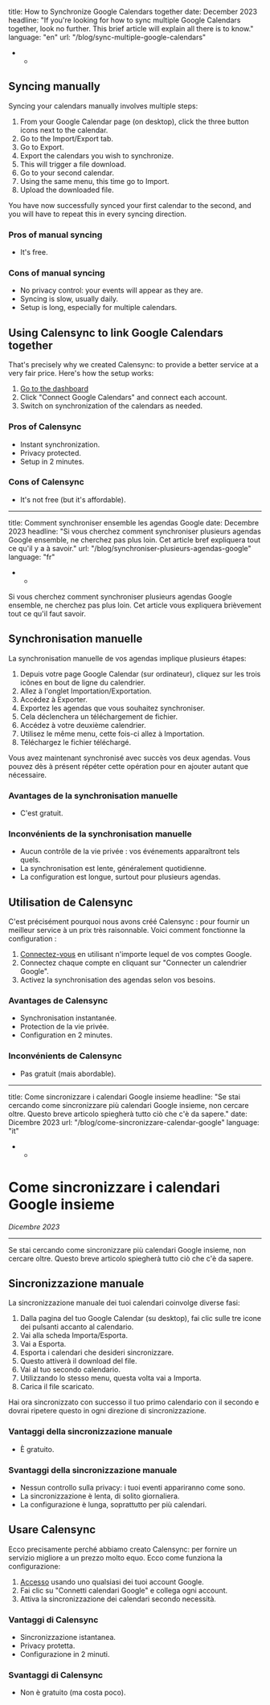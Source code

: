 title: How to Synchronize Google Calendars together
date: December 2023
headline: "If you're looking for how to sync multiple Google Calendars together, look no further. This brief article will explain all there is to know."
language: "en"
url: "/blog/sync-multiple-google-calendars"
 - -
## Syncing manually

Syncing your calendars manually involves multiple steps:

1. From your Google Calendar page (on desktop), click the three button icons next to the calendar.
2. Go to the Import/Export tab.
3. Go to Export.
4. Export the calendars you wish to synchronize.
5. This will trigger a file download.
6. Go to your second calendar.
7. Using the same menu, this time go to Import.
8. Upload the downloaded file.

You have now successfully synced your first calendar to the second, and you will have to repeat this in every syncing direction.

### Pros of manual syncing

- It's free.

### Cons of manual syncing

- No privacy control: your events will appear as they are.
- Syncing is slow, usually daily.
- Setup is long, especially for multiple calendars.

## Using Calensync to link Google Calendars together

That's precisely why we created Calensync: to provide a better service at a very fair price. Here's how the setup works:

1. [Go to the dashboard](/dashboard)
2. Click "Connect Google Calendars" and connect each account.
3. Switch on synchronization of the calendars as needed.

### Pros of Calensync

- Instant synchronization.
- Privacy protected.
- Setup in 2 minutes.

### Cons of Calensync

- It's not free (but it's affordable).
 - - -
title: Comment synchroniser ensemble les agendas Google
date: Decembre 2023
headline: "Si vous cherchez comment synchroniser plusieurs agendas Google ensemble, ne cherchez pas plus loin. Cet article bref expliquera tout ce qu'il y a à savoir."
url: "/blog/synchroniser-plusieurs-agendas-google"
language: "fr"
 - -
Si vous cherchez comment synchroniser plusieurs agendas Google ensemble, ne cherchez pas plus loin. Cet article vous expliquera brièvement tout ce qu'il faut savoir.

## Synchronisation manuelle

La synchronisation manuelle de vos agendas implique plusieurs étapes:

1. Depuis votre page Google Calendar (sur ordinateur), cliquez sur les trois icônes en bout de ligne du calendrier.
2. Allez à l'onglet Importation/Exportation.
3. Accédez à Exporter.
4. Exportez les agendas que vous souhaitez synchroniser.
5. Cela déclenchera un téléchargement de fichier.
6. Accédez à votre deuxième calendrier.
7. Utilisez le même menu, cette fois-ci allez à Importation.
8. Téléchargez le fichier téléchargé.

Vous avez maintenant synchronisé avec succès vos deux agendas. Vous pouvez dès à présent répéter cette opération pour en ajouter autant que nécessaire.

### Avantages de la synchronisation manuelle

- C'est gratuit.

### Inconvénients de la synchronisation manuelle

- Aucun contrôle de la vie privée : vos événements apparaîtront tels quels.
- La synchronisation est lente, généralement quotidienne.
- La configuration est longue, surtout pour plusieurs agendas.

## Utilisation de Calensync

C'est précisément pourquoi nous avons créé Calensync : pour fournir un meilleur service à un prix très raisonnable. Voici comment fonctionne la configuration :

1. [Connectez-vous](/dashboard) en utilisant n'importe lequel de vos comptes Google.
2. Connectez chaque compte en cliquant sur "Connecter un calendrier Google".
3. Activez la synchronisation des agendas selon vos besoins.

### Avantages de Calensync

- Synchronisation instantanée.
- Protection de la vie privée.
- Configuration en 2 minutes.

### Inconvénients de Calensync

- Pas gratuit (mais abordable).

- - -
title: Come sincronizzare i calendari Google insieme
headline: "Se stai cercando come sincronizzare più calendari Google insieme, non cercare oltre. Questo breve articolo spiegherà tutto ciò che c'è da sapere."
date: Dicembre 2023
url: "/blog/come-sincronizzare-calendar-google"
language: "it"
 - -
# Come sincronizzare i calendari Google insieme

*Dicembre 2023*

---

Se stai cercando come sincronizzare più calendari Google insieme, non cercare oltre. Questo breve articolo spiegherà tutto ciò che c'è da sapere.

## Sincronizzazione manuale

La sincronizzazione manuale dei tuoi calendari coinvolge diverse fasi:

1. Dalla pagina del tuo Google Calendar (su desktop), fai clic sulle tre icone dei pulsanti accanto al calendario.
2. Vai alla scheda Importa/Esporta.
3. Vai a Esporta.
4. Esporta i calendari che desideri sincronizzare.
5. Questo attiverà il download del file.
6. Vai al tuo secondo calendario.
7. Utilizzando lo stesso menu, questa volta vai a Importa.
8. Carica il file scaricato.

Hai ora sincronizzato con successo il tuo primo calendario con il secondo e dovrai ripetere questo in ogni direzione di sincronizzazione.

### Vantaggi della sincronizzazione manuale

- È gratuito.

### Svantaggi della sincronizzazione manuale

- Nessun controllo sulla privacy: i tuoi eventi appariranno come sono.
- La sincronizzazione è lenta, di solito giornaliera.
- La configurazione è lunga, soprattutto per più calendari.

## Usare Calensync

Ecco precisamente perché abbiamo creato Calensync: per fornire un servizio migliore a un prezzo molto equo. Ecco come funziona la configurazione:

1. [Accesso](/dashboard) usando uno qualsiasi dei tuoi account Google.
2. Fai clic su "Connetti calendari Google" e collega ogni account.
3. Attiva la sincronizzazione dei calendari secondo necessità.

### Vantaggi di Calensync

- Sincronizzazione istantanea.
- Privacy protetta.
- Configurazione in 2 minuti.

### Svantaggi di Calensync

- Non è gratuito (ma costa poco).
